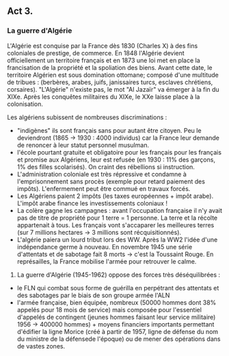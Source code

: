 ## Act 3.
### La guerre d'Algérie
L'Algérie est conquise par la France dès 1830 (Charles X) à des fins coloniales de prestige, de commerce. En 1848 l'Algérie devient officiellement un territoire français et en 1873 une loi met en place la francisation de la propriété et la spoliation des biens. Avant cette date, le territoire Algérien est sous domination ottomane; composé d'une multitude de tribues : (berbères, arabes, juifs, janissaires turcs, esclaves chrétiens, corsaires). "L'Algérie" n'existe pas, le mot "Al Jazaïr" va émerger à la fin du XIXe. Après les conquêtes militaires du XIXe, le XXe laisse place à la colonisation.

Les algériens subissent de nombreuses discriminations :
- "indigènes" ils sont français sans pour autant être citoyen. Peu le deviendront (1865 -> 1930 : 4000 individus) car la France leur demande de renoncer à leur statut personnel musulman.
- l'école pourtant gratuite et obligatoire pour les français pour les français et promise aux Algériens, leur est refusée (en 1930 : 11% des garçons, 1% des filles scolarisés). On craint des rébellions si instruction.
- L'administration coloniale est très répressive et condamne à l'emprisonnement sans procès (exemple pour retard paiement des impôts). L'enfermement peut être commué en travaux forcés.
- Les Algériens paient 2 impôts (les taxes européennes + impôt arabe). L'impôt arabe finance les investissements coloniaux !
- La colère gagne les campagnes : avant l'occupation française il n'y avait pas de titre de propriété pour 1 terre = 1 personne. La terre et la récolte appartenait à tous. Les français vont s'accaparer les meilleures terres (sur 7 millions hectares -> 3 millions sont récquisitionnés).
- L'algérie paiera un lourd tribut lors des WW.
Après la WW2 l'idée d'une indépendance germe à nouveau.
En novembre 1945 une série d'attentats et de sabotage fait 8 morts -> c'est la Toussaint Rouge. En représailles, la France mobilise l'armée pour retrouver le calme.

1. La guerre d'Algérie (1945-1962) oppose des forces très déséquilibrées :
- le FLN qui combat sous forme de guérilla en perpétrant des attentats et des sabotages par le biais de son groupe armée l'ALN
- l'armée française, bien équipée, nombreux (50000 hommes dont 38% appelés pour 18 mois de service) mais composée pour l'essentiel d'appelés de contingent (jeunes hommes faisant leur service militaire) 1956 -> 400000 hommes) + moyens financiers importants permettant d'édifier la ligne Morice (créé à partir de 1957, ligne de défense du nom du ministre de la défensede l'époque) ou de mener des opérations dans de vastes zones.